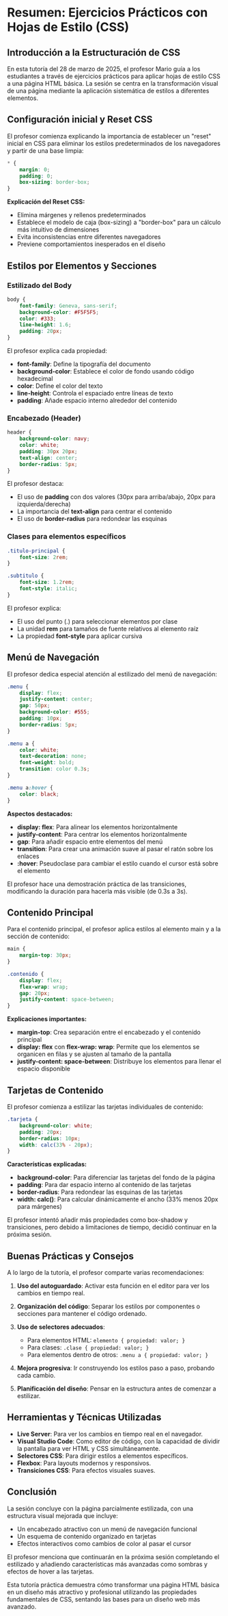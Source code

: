 

# Resumen: Ejercicios Prácticos con Hojas de Estilo (CSS)

## Introducción a la Estructuración de CSS

En esta tutoría del 28 de marzo de 2025, el profesor Mario guía a los estudiantes a través de ejercicios prácticos para aplicar hojas de estilo CSS a una página HTML básica. La sesión se centra en la transformación visual de una página mediante la aplicación sistemática de estilos a diferentes elementos.

## Configuración inicial y Reset CSS

El profesor comienza explicando la importancia de establecer un "reset" inicial en CSS para eliminar los estilos predeterminados de los navegadores y partir de una base limpia:

```css
* {
    margin: 0;
    padding: 0;
    box-sizing: border-box;
}
```

**Explicación del Reset CSS:**
- Elimina márgenes y rellenos predeterminados
- Establece el modelo de caja (box-sizing) a "border-box" para un cálculo más intuitivo de dimensiones
- Evita inconsistencias entre diferentes navegadores
- Previene comportamientos inesperados en el diseño

## Estilos por Elementos y Secciones

### Estilizado del Body

```css
body {
    font-family: Geneva, sans-serif;
    background-color: #F5F5F5;
    color: #333;
    line-height: 1.6;
    padding: 20px;
}
```

El profesor explica cada propiedad:
- **font-family**: Define la tipografía del documento
- **background-color**: Establece el color de fondo usando código hexadecimal
- **color**: Define el color del texto
- **line-height**: Controla el espaciado entre líneas de texto
- **padding**: Añade espacio interno alrededor del contenido

### Encabezado (Header)

```css
header {
    background-color: navy;
    color: white;
    padding: 30px 20px;
    text-align: center;
    border-radius: 5px;
}
```

El profesor destaca:
- El uso de **padding** con dos valores (30px para arriba/abajo, 20px para izquierda/derecha)
- La importancia del **text-align** para centrar el contenido
- El uso de **border-radius** para redondear las esquinas

### Clases para elementos específicos

```css
.titulo-principal {
    font-size: 2rem;
}

.subtitulo {
    font-size: 1.2rem;
    font-style: italic;
}
```

El profesor explica:
- El uso del punto (.) para seleccionar elementos por clase
- La unidad **rem** para tamaños de fuente relativos al elemento raíz
- La propiedad **font-style** para aplicar cursiva

## Menú de Navegación

El profesor dedica especial atención al estilizado del menú de navegación:

```css
.menu {
    display: flex;
    justify-content: center;
    gap: 50px;
    background-color: #555;
    padding: 10px;
    border-radius: 5px;
}

.menu a {
    color: white;
    text-decoration: none;
    font-weight: bold;
    transition: color 0.3s;
}

.menu a:hover {
    color: black;
}
```

**Aspectos destacados:**
- **display: flex**: Para alinear los elementos horizontalmente
- **justify-content**: Para centrar los elementos horizontalmente
- **gap**: Para añadir espacio entre elementos del menú
- **transition**: Para crear una animación suave al pasar el ratón sobre los enlaces
- **:hover**: Pseudoclase para cambiar el estilo cuando el cursor está sobre el elemento

El profesor hace una demostración práctica de las transiciones, modificando la duración para hacerla más visible (de 0.3s a 3s).

## Contenido Principal

Para el contenido principal, el profesor aplica estilos al elemento main y a la sección de contenido:

```css
main {
    margin-top: 30px;
}

.contenido {
    display: flex;
    flex-wrap: wrap;
    gap: 20px;
    justify-content: space-between;
}
```

**Explicaciones importantes:**
- **margin-top**: Crea separación entre el encabezado y el contenido principal
- **display: flex** con **flex-wrap: wrap**: Permite que los elementos se organicen en filas y se ajusten al tamaño de la pantalla
- **justify-content: space-between**: Distribuye los elementos para llenar el espacio disponible

## Tarjetas de Contenido

El profesor comienza a estilizar las tarjetas individuales de contenido:

```css
.tarjeta {
    background-color: white;
    padding: 20px;
    border-radius: 10px;
    width: calc(33% - 20px);
}
```

**Características explicadas:**
- **background-color**: Para diferenciar las tarjetas del fondo de la página
- **padding**: Para dar espacio interno al contenido de las tarjetas
- **border-radius**: Para redondear las esquinas de las tarjetas
- **width: calc()**: Para calcular dinámicamente el ancho (33% menos 20px para márgenes)

El profesor intentó añadir más propiedades como box-shadow y transiciones, pero debido a limitaciones de tiempo, decidió continuar en la próxima sesión.

## Buenas Prácticas y Consejos

A lo largo de la tutoría, el profesor comparte varias recomendaciones:

1. **Uso del autoguardado**: Activar esta función en el editor para ver los cambios en tiempo real.

2. **Organización del código**: Separar los estilos por componentes o secciones para mantener el código ordenado.

3. **Uso de selectores adecuados**:
   - Para elementos HTML: `elemento { propiedad: valor; }`
   - Para clases: `.clase { propiedad: valor; }`
   - Para elementos dentro de otros: `.menu a { propiedad: valor; }`

4. **Mejora progresiva**: Ir construyendo los estilos paso a paso, probando cada cambio.

5. **Planificación del diseño**: Pensar en la estructura antes de comenzar a estilizar.

## Herramientas y Técnicas Utilizadas

- **Live Server**: Para ver los cambios en tiempo real en el navegador.
- **Visual Studio Code**: Como editor de código, con la capacidad de dividir la pantalla para ver HTML y CSS simultáneamente.
- **Selectores CSS**: Para dirigir estilos a elementos específicos.
- **Flexbox**: Para layouts modernos y responsivos.
- **Transiciones CSS**: Para efectos visuales suaves.

## Conclusión

La sesión concluye con la página parcialmente estilizada, con una estructura visual mejorada que incluye:
- Un encabezado atractivo con un menú de navegación funcional
- Un esquema de contenido organizado en tarjetas
- Efectos interactivos como cambios de color al pasar el cursor

El profesor menciona que continuarán en la próxima sesión completando el estilizado y añadiendo características más avanzadas como sombras y efectos de hover a las tarjetas.

Esta tutoría práctica demuestra cómo transformar una página HTML básica en un diseño más atractivo y profesional utilizando las propiedades fundamentales de CSS, sentando las bases para un diseño web más avanzado.